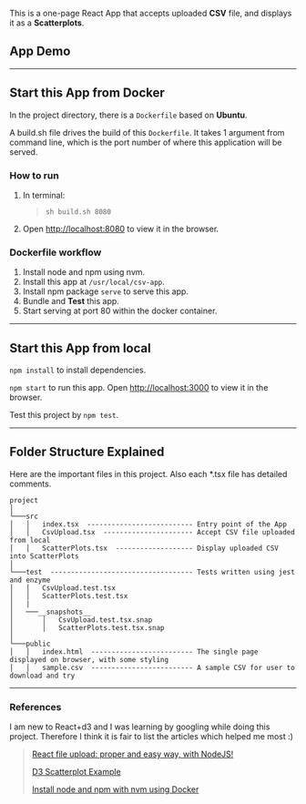 This is a one-page React App that accepts uploaded **CSV** file, and displays it as a **Scatterplots**.

## App Demo

------------

## Start this App from Docker

In the project directory, there is a `Dockerfile` based on **Ubuntu**.

A build.sh file drives the build of this `Dockerfile`. It takes 1 argument from command line, which is the port number of where this application will be served.

### How to run

1. In terminal:
    >`sh build.sh 8080`

2. Open [http://localhost:8080](http://localhost:8080) to view it in the browser.

### Dockerfile workflow

1. Install node and npm using nvm.
2. Install this app at `/usr/local/csv-app`.
3. Install npm package `serve` to serve this app.
4. Bundle and **Test** this app.
5. Start serving at port 80 within the docker container.

------------

## Start this App from local

`npm install` to install dependencies.

`npm start` to run this app. Open [http://localhost:3000](http://localhost:3000) to view it in the browser.

Test this project by `npm test`.

------------

## Folder Structure Explained

Here are the important files in this project.
Also each *.tsx file has detailed comments.

```
project
│
└───src
│   │   index.tsx  -------------------------- Entry point of the App
│   │   CsvUpload.tsx  ---------------------- Accept CSV file uploaded from local
│   │   ScatterPlots.tsx  ------------------- Display uploaded CSV into ScatterPlots
│
└───test  ----------------------------------- Tests written using jest and enzyme
│   │   CsvUpload.test.tsx
│   │   ScatterPlots.test.tsx
│   |
│   ───__snapshots__
│       │   CsvUpload.test.tsx.snap
│       │   ScatterPlots.test.tsx.snap
│
└───public
│   │   index.html  ------------------------- The single page displayed on browser, with some styling
│   │   sample.csv  ------------------------- A sample CSV for user to download and try
```

------------

### References

I am new to React+d3 and I was learning by googling while doing this project.
Therefore I think it is fair to list the articles which helped me most :)

>[React file upload: proper and easy way, with NodeJS!](https://programmingwithmosh.com/javascript/react-file-upload-proper-server-side-nodejs-easy/)
>
>[D3 Scatterplot Example](http://bl.ocks.org/weiglemc/6185069)
>
>[Install node and npm with nvm using Docker](https://gist.github.com/remarkablemark/aacf14c29b3f01d6900d13137b21db3a)
